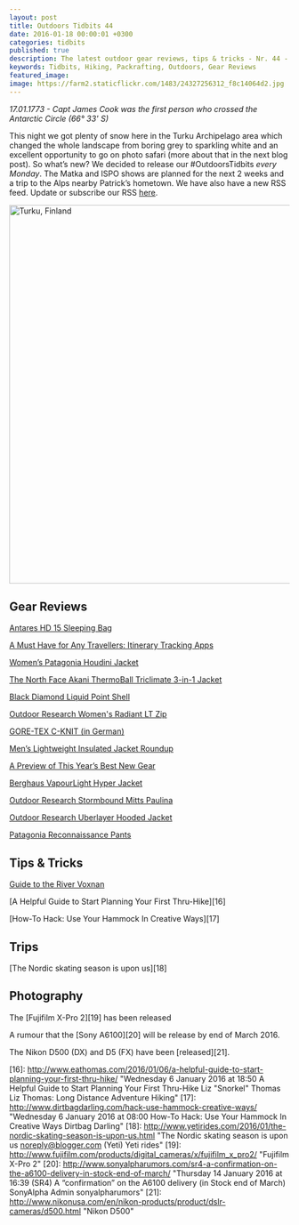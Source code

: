 ```yaml
---
layout: post
title: Outdoors Tidbits 44
date: 2016-01-18 00:00:01 +0300
categories: tidbits
published: true
description: The latest outdoor gear reviews, tips & tricks - Nr. 44 - #OutdoorsTidbits
keywords: Tidbits, Hiking, Packrafting, Outdoors, Gear Reviews
featured_image:
image: https://farm2.staticflickr.com/1483/24327256312_f8c14064d2.jpg
---
```

*17.01.1773 - Capt James Cook was the first person who crossed the Antarctic Circle (66° 33' S)*

This night we got plenty of snow here in the Turku Archipelago area which changed the whole landscape from boring grey to sparkling white and an excellent opportunity to go on photo safari (more about that in the next blog post). So what’s new? We decided to release our #OutdoorsTidbits *every Monday*. The Matka and ISPO shows are planned for the next 2 weeks and a trip to the Alps nearby Patrick’s hometown. We have also have a new RSS feed. Update or subscribe our RSS [here][1].

 <a data-flickr-embed="true"  href="https://www.flickr.com/photos/90204224@N07/24327256312/in/dateposted-public/" title="Turku, Finland"><img src="https://farm2.staticflickr.com/1483/24327256312_f8c14064d2_b.jpg" width="1024" height="681" alt="Turku, Finland"></a><script async src="//embedr.flickr.com/assets/client-code.js" charset="utf-8"></script> <!--more-->

## Gear Reviews

[Antares HD 15 Sleeping Bag][2]

[A Must Have for Any Travellers: Itinerary Tracking Apps][3]

[Women’s Patagonia Houdini Jacket][4]

[The North Face Akani ThermoBall Triclimate 3-in-1 Jacket][5]

[Black Diamond Liquid Point Shell][6]

[Outdoor Research Women's Radiant LT Zip][7]

[GORE-TEX C-KNIT (in German)][8]

[Men’s Lightweight Insulated Jacket Roundup][9]

[A Preview of This Year’s Best New Gear][10]

[Berghaus VapourLight Hyper Jacket][11]

[Outdoor Research Stormbound Mitts Paulina][12]

[Outdoor Research Uberlayer Hooded Jacket][13]

[Patagonia Reconnaissance Pants][14]

## Tips & Tricks
[Guide to the River Voxnan][15]

[A Helpful Guide to Start Planning Your First Thru-Hike][16]

[How-To Hack: Use Your Hammock In Creative Ways][17]

## Trips
[The Nordic skating season is upon us][18]

## Photography
The [Fujifilm X-Pro 2][19] has been released

A rumour that the [Sony A6100][20] will be release by end of March 2016.

The Nikon D500 (DX) and D5 (FX) have been [released][21].

[1]:	http://feedio.co/@hikeventures/feed "RSS"
[2]:	http://www.hikersblog.co.uk/therm-a-rest-antares-hd-15-sleeping-bag-review/ "Therm-a-rest Antares HD 15 Sleeping Bag Review Ed Benton HikersBlog"
[3]:	http://www.adventureseeker.org/travel-tips/must-travellers-itinerary-tracking-apps/ "A Must Have for Any Travellers: Itinerary Tracking Apps Contributor Adventure Seeker"
[4]:	http://blog.rei.com/run/gear-review-womens-patagonia-houdini-jacket/ "Saturday 9 January 2016 at 01:20 Gear Review: Women’s Patagonia Houdini Jacket Angela Anderson REI Blog"
[5]:	http://blog.rei.com/snowsports/gear-review-the-north-face-akani-thermoball-triclimate-3-in-1-jacket/ "Tuesday 12 January 2016 at 18:00 Gear Review: The North Face Akani ThermoBall Triclimate 3-in-1 Jacket Angela Anderson REI Blog"
[6]:	http://www.littlegrunts.com/black-diamond-liquid-point-jacket-review/ "Tuesday 12 January 2016 at 17:00 Black Diamond Liquid Point Shell Paulina Dao littlegrunts.com"
[7]:	http://www.adventure-inspired.com/2016/01/outdoor-research-womens-radiant-LT-zip-top-review.html "Tuesday 12 January 2016 at 16:00 Gear Review: Outdoor Research Women's Radiant LT Zip Top Katie adventure-inspired"
[8]:	http://outdoorseite.de/gore-c-knit-in-der-praxis/ "Monday 11 January 2016 at 17:00 GORE-TEX® C-KNIT™ in der Praxis info@outdoorseite.de (Outdoorseite) OUTDOORSEITE"
[9]:	http://midwestbasecamp.com/2016/01/06/mens-lightweight-insulated-jacket-roundup/ "Wednesday 6 January 2016 at 16:56 Men’s Lightweight Insulated Jacket Roundup Kovas Palubinskas Midwest Basecamp"
[10]:	http://thebigoutside.com/a-preview-of-this-years-best-new-gear-part-1/ "Wednesday 6 January 2016 at 13:00 A Preview of This Year’s Best New Gear, Part 1 MichaelALanza The Big Outside"
[11]:	http://feeds.feedblitz.com/~/132692327/0/sectionhikercom~Berghaus-VapourLight-Hyper-Jacket-Review/ "Wednesday 13 January 2016 at 07:26 Berghaus VapourLight Hyper Jacket Review Philip Werner Sectionhiker.com"
[12]:	http://www.littlegrunts.com/outdoor-research-stormbound-mitt-review/ "Thursday 14 January 2016 at 17:00 Outdoor Research Stormbound Mitts Paulina Dao littlegrunts.com"
[13]:	http://thebigoutside.com/review-outdoor-research-uberlayer-hooded-jacket/ "Friday 15 January 2016 at 13:00 Review: Outdoor Research Uberlayer Hooded Jacket MichaelALanza The Big Outside"
[14]:	http://www.thealpinestart.com/2016/01/patagonia-snow-shell-review-part-1-reconnaissance-pants/ "Friday 15 January 2016 at 18:28 Field Tested Review: Patagonia Reconnaissance Pants Monte The Alpine Start"
[15]:	http://urbanpackrafter.com/Guide-to-the-River-Voxnan "Saturday 9 January 2016 at 07:04 Guide to the River Voxnan Urban Packrafter"
[16]:	http://www.eathomas.com/2016/01/06/a-helpful-guide-to-start-planning-your-first-thru-hike/ "Wednesday 6 January 2016 at 18:50 A Helpful Guide to Start Planning Your First Thru-Hike Liz "Snorkel" Thomas Liz Thomas: Long Distance Adventure Hiking"
[17]:	http://www.dirtbagdarling.com/hack-use-hammock-creative-ways/ "Wednesday 6 January 2016 at 08:00 How-To Hack: Use Your Hammock In Creative Ways Dirtbag Darling"
[18]:	http://www.yetirides.com/2016/01/the-nordic-skating-season-is-upon-us.html "The Nordic skating season is upon us noreply@blogger.com (Yeti) Yeti rides"
[19]:	http://www.fujifilm.com/products/digital_cameras/x/fujifilm_x_pro2/ "Fujifilm X-Pro 2"
[20]:	http://www.sonyalpharumors.com/sr4-a-confirmation-on-the-a6100-delivery-in-stock-end-of-march/ "Thursday 14 January 2016 at 16:39 (SR4) A “confirmation” on the A6100 delivery (in Stock end of March) SonyAlpha Admin sonyalpharumors"
[21]:	http://www.nikonusa.com/en/nikon-products/product/dslr-cameras/d500.html "Nikon D500"

